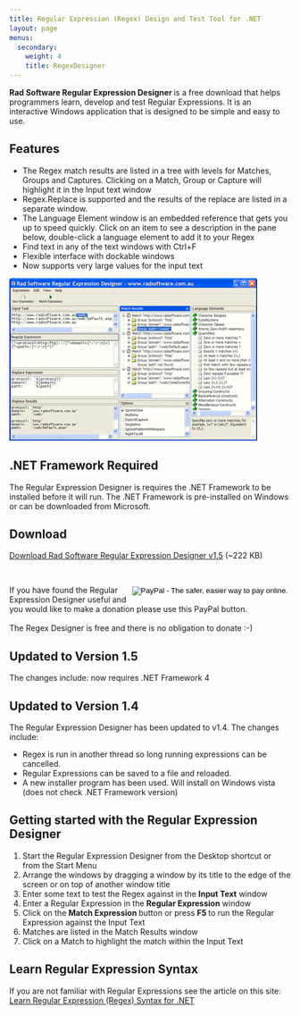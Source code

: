 ```yaml
---
title: Regular Expression (Regex) Design and Test Tool for .NET
layout: page
menus:
  secondary:
    weight: 4
    title: RegexDesigner
---
```


<p>
  <strong>Rad Software Regular Expression Designer </strong>is a free download
  that helps programmers learn, develop and test Regular Expressions. It is an
  interactive Windows application that is designed to be simple and easy to use.
</p>

<h2>Features</h2>

<ul>
  <li>
    The Regex match results are listed in a tree with levels for Matches, Groups
    and Captures. Clicking on a Match, Group or Capture will highlight it in the
    Input text window
  </li>
  <li>
    Regex.Replace is supported and the results of the replace are listed in a
    separate window.
  </li>
  <li>
    The Language Element window is an embedded reference that gets you up to
    speed quickly. Click on an item to see a description in the pane below,
    double-click a language element to add it to your Regex
  </li>
  <li>Find text in any of the text windows with Ctrl+F</li>
  <li>Flexible interface with dockable windows</li>
  <li>Now supports very large values for the input text</li>
</ul>
<p>
  <a target="_blank" href="./images/RegexDesignerMainScreen.gif">
    <img
      src="./images/RegexDesignerMainScreenSmall.gif"
      alt="Regular Expression Designer Main Window"
      width="444"
      height="291"
  /></a>
</p>
<h2>.NET Framework Required</h2>

<p>
  The Regular Expression Designer is requires the .NET Framework to be installed
  before it will run. The .NET Framework is pre-installed on Windows or can be downloaded from
  Microsoft.
</p>
<h2>Download</h2>

<p>
  <a href="./Rad.RegexDesigner.Setup.1.5.exe"
  onClick="gtag('event', 'Download', { 'event_category': 'RegexDesigner', 'event_label': 'Rad.RegexDesigner.Setup.1.5.exe' });">
   Download Rad Software Regular Expression Designer v1.5</a
  >
  (~222 KB)
</p>
<p>
  &nbsp;
</p>

<div style="float: right;">
  <form action="https://www.paypal.com/cgi-bin/webscr" method="post">
    <input type="hidden" name="cmd" value="_s-xclick" />
    <input type="hidden" name="hosted_button_id" value="HK78UK46GDQHA" />
    <input
      type="image"
      src="https://www.paypal.com/en_AU/i/btn/btn_donateCC_LG.gif"
      border="0"
      name="submit"
      alt="PayPal - The safer, easier way to pay online."
    />
    <img
      alt=""
      border="0"
      src="https://www.paypal.com/en_AU/i/scr/pixel.gif"
      width="1"
      height="1"
    />
  </form>
</div>
If you have found the Regular Expression Designer useful and you would like to
make a donation please use this PayPal button.<br />
<br />
The Regex Designer is free and there is no obligation to donate :-)
<p></p>
<h2>Updated to Version 1.5</h2>
<p>
  The changes include: now requires .NET Framework 4
</p>

<h2>Updated to Version 1.4</h2>
<p>
  The Regular Expression Designer has been updated to v1.4. The changes include:
</p>
<ul>
  <li>
    Regex is run in another thread so long running expressions can be cancelled.
  </li>
  <li>Regular Expressions can be saved to a file and reloaded.</li>
  <li>
    A new installer program has been used. Will install on Windows vista (does
    not check .NET Framework version)
  </li>
</ul>

<h2>Getting started with the Regular Expression Designer<strong> </strong></h2>

<ol>
  <li>
    <div>
      Start the Regular Expression Designer from the Desktop shortcut or from
      the Start Menu
    </div>
  </li>
  <li>
    Arrange the windows by dragging a window by its title to the edge of the
    screen or on top of another window title
  </li>
  <li>
    Enter some text to test the Regex against in the
    <strong>Input Text</strong> window
  </li>
  <li>
    Enter a Regular Expression in the
    <strong>Regular Expression</strong> window
  </li>
  <li>
    Click on the <strong>Match Expression </strong>button or press
    <strong> F5 </strong>to run the Regular Expression against the Input Text
  </li>
  <li>Matches are listed in the Match Results window</li>
  <li>Click on a Match to highlight the match within the Input Text</li>
</ol>
<h2>Learn Regular Expression Syntax</h2>

<p>
  If you are not familiar with Regular Expressions see the article on this
  site:<br />
  
  <a href="/articles/regexlearnsyntax.aspx/">
    Learn Regular Expression (Regex) Syntax for .NET</a
  >
</p>
